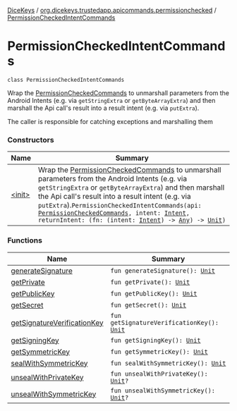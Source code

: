 [DiceKeys](../../index.md) / [org.dicekeys.trustedapp.apicommands.permissionchecked](../index.md) / [PermissionCheckedIntentCommands](./index.md)

# PermissionCheckedIntentCommands

`class PermissionCheckedIntentCommands`

Wrap the [PermissionCheckedCommands](../-permission-checked-commands/index.md) to unmarshall parameters from the
Android Intents (e.g. via `getStringExtra` or `getByteArrayExtra`) and then
marshall the Api call's result into a result intent (e.g. via `putExtra`).

The caller is responsible for catching exceptions and marshalling them

### Constructors

| Name | Summary |
|---|---|
| [&lt;init&gt;](-init-.md) | Wrap the [PermissionCheckedCommands](../-permission-checked-commands/index.md) to unmarshall parameters from the Android Intents (e.g. via `getStringExtra` or `getByteArrayExtra`) and then marshall the Api call's result into a result intent (e.g. via `putExtra`).`PermissionCheckedIntentCommands(api: `[`PermissionCheckedCommands`](../-permission-checked-commands/index.md)`, intent: `[`Intent`](https://developer.android.com/reference/android/content/Intent.html)`, returnIntent: (fn: (intent: `[`Intent`](https://developer.android.com/reference/android/content/Intent.html)`) -> `[`Any`](https://kotlinlang.org/api/latest/jvm/stdlib/kotlin/-any/index.html)`) -> `[`Unit`](https://kotlinlang.org/api/latest/jvm/stdlib/kotlin/-unit/index.html)`)` |

### Functions

| Name | Summary |
|---|---|
| [generateSignature](generate-signature.md) | `fun generateSignature(): `[`Unit`](https://kotlinlang.org/api/latest/jvm/stdlib/kotlin/-unit/index.html) |
| [getPrivate](get-private.md) | `fun getPrivate(): `[`Unit`](https://kotlinlang.org/api/latest/jvm/stdlib/kotlin/-unit/index.html) |
| [getPublicKey](get-public-key.md) | `fun getPublicKey(): `[`Unit`](https://kotlinlang.org/api/latest/jvm/stdlib/kotlin/-unit/index.html) |
| [getSecret](get-secret.md) | `fun getSecret(): `[`Unit`](https://kotlinlang.org/api/latest/jvm/stdlib/kotlin/-unit/index.html) |
| [getSignatureVerificationKey](get-signature-verification-key.md) | `fun getSignatureVerificationKey(): `[`Unit`](https://kotlinlang.org/api/latest/jvm/stdlib/kotlin/-unit/index.html) |
| [getSigningKey](get-signing-key.md) | `fun getSigningKey(): `[`Unit`](https://kotlinlang.org/api/latest/jvm/stdlib/kotlin/-unit/index.html) |
| [getSymmetricKey](get-symmetric-key.md) | `fun getSymmetricKey(): `[`Unit`](https://kotlinlang.org/api/latest/jvm/stdlib/kotlin/-unit/index.html) |
| [sealWithSymmetricKey](seal-with-symmetric-key.md) | `fun sealWithSymmetricKey(): `[`Unit`](https://kotlinlang.org/api/latest/jvm/stdlib/kotlin/-unit/index.html) |
| [unsealWithPrivateKey](unseal-with-private-key.md) | `fun unsealWithPrivateKey(): `[`Unit`](https://kotlinlang.org/api/latest/jvm/stdlib/kotlin/-unit/index.html)`?` |
| [unsealWithSymmetricKey](unseal-with-symmetric-key.md) | `fun unsealWithSymmetricKey(): `[`Unit`](https://kotlinlang.org/api/latest/jvm/stdlib/kotlin/-unit/index.html)`?` |
